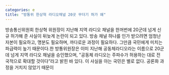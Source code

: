 ```yaml
---
categories: e
title: "방통위 한상혁 라디오채널 20곳 무더기 허가 왜"
---
```

방송통신위원회 한상혁 위원장이 지난해 지역 라디오 채널을 한꺼번에 20군데 넘게 신규 허가해 준 사실이 뒤늦게 논란이 되고 있다. 방송 채널 하나를 인가 받으려면 엄청난 자본이 필요하고, 명분도 필요하며, 까다로운 과정이 필요하다. 그만큼 국민에게 미치는 파급력이 높기 때문이다.한 방통위원장은 이미 지난해 공동체라디오라는 이름으로 20군데 넘게 지역 라디오 채널을 승인했으며, "공동체 라디오는 주파수가 허용하는 대로 전국적으로 확대할 것이다”라고 밝힌 바 있다. 이 사실을 아는 국민은 별로 없다. 공론화 과정을 거치지 않았기 때문이